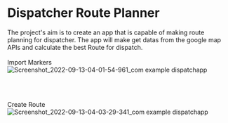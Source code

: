 # Dispatcher Route Planner
The project's aim is to create an app that is capable of making route planning for dispatcher. The app will make get datas from the google map APIs and calculate the best Route for dispatch.<br/><br/>
Import Markers<br/>
![Screenshot_2022-09-13-04-01-54-961_com example dispatchapp](https://user-images.githubusercontent.com/73634279/189752269-fed8b681-3b63-43cb-bdd6-c8672c852cb6.jpg)

<br/><br/>

Create Route
<br/>
![Screenshot_2022-09-13-04-03-29-341_com example dispatchapp](https://user-images.githubusercontent.com/73634279/189752335-c3051aff-59aa-486f-9acd-fb1b2d8d3937.jpg)

